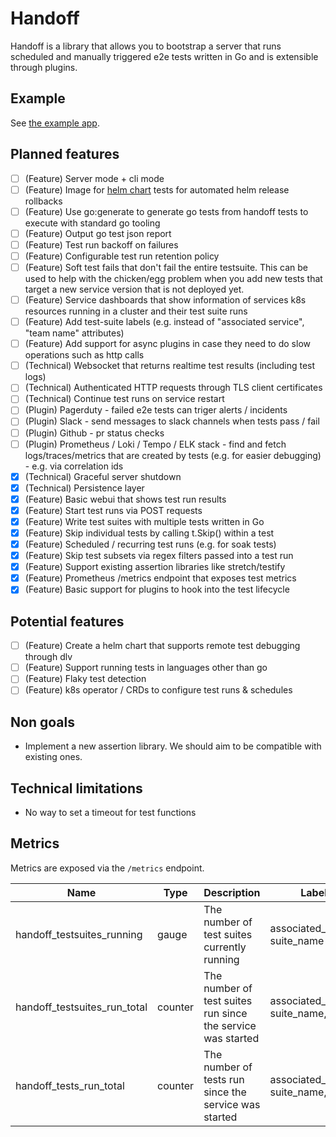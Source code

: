 # Handoff

Handoff is a library that allows you to bootstrap a server that runs scheduled and manually triggered e2e tests written in Go and is extensible through plugins.

## Example

See [the example app](./cmd/example/main.go).

## Planned features

- [ ] (Feature) Server mode + cli mode
- [ ] (Feature) Image for [helm chart](https://helm.sh/docs/topics/chart_tests/) tests for automated helm release rollbacks
- [ ] (Feature) Use go:generate to generate go tests from handoff tests to execute with standard go tooling
- [ ] (Feature) Output go test json report
- [ ] (Feature) Test run backoff on failures
- [ ] (Feature) Configurable test run retention policy
- [ ] (Feature) Soft test fails that don't fail the entire testsuite. This can be used to help with the chicken/egg problem when you add new tests that target a new service version that is not deployed yet.
- [ ] (Feature) Service dashboards that show information of services k8s resources running in a cluster and their test suite runs
- [ ] (Feature) Add test-suite labels (e.g. instead of "associated service", "team name" attributes)
- [ ] (Feature) Add support for async plugins in case they need to do slow operations such as http calls
- [ ] (Technical) Websocket that returns realtime test results (including test logs)
- [ ] (Technical) Authenticated HTTP requests through TLS client certificates
- [ ] (Technical) Continue test runs on service restart
- [ ] (Plugin) Pagerduty - failed e2e tests can triger alerts / incidents
- [ ] (Plugin) Slack - send messages to slack channels when tests pass / fail
- [ ] (Plugin) Github - pr status checks
- [ ] (Plugin) Prometheus / Loki / Tempo / ELK stack - find and fetch logs/traces/metrics that are created by tests (e.g. for easier debugging) - e.g. via correlation ids
- [x] (Technical) Graceful server shutdown
- [x] (Technical) Persistence layer
- [x] (Feature) Basic webui that shows test run results
- [x] (Feature) Start test runs via POST requests
- [x] (Feature) Write test suites with multiple tests written in Go
- [x] (Feature) Skip individual tests by calling t.Skip() within a test
- [x] (Feature) Scheduled / recurring test runs (e.g. for soak tests)
- [x] (Feature) Skip test subsets via regex filters passed into a test run
- [x] (Feature) Support existing assertion libraries like stretch/testify
- [x] (Feature) Prometheus /metrics endpoint that exposes test metrics
- [x] (Feature) Basic support for plugins to hook into the test lifecycle

## Potential features

- [ ] (Feature) Create a helm chart that supports remote test debugging through dlv
- [ ] (Feature) Support running tests in languages other than go
- [ ] (Feature) Flaky test detection
- [ ] (Feature) k8s operator / CRDs to configure test runs & schedules

## Non goals

- Implement a new assertion library. We should aim to be compatible with existing ones.

## Technical limitations

- No way to set a timeout for test functions

## Metrics

Metrics are exposed via the `/metrics` endpoint.

| Name                         | Type    | Description                                                 | Labels                                 |
| ---------------------------- | ------- | ----------------------------------------------------------- | -------------------------------------- |
| handoff_testsuites_running   | gauge   | The number of test suites currently running                 | associated_service, suite_name         |
| handoff_testsuites_run_total | counter | The number of test suites run since the service was started | associated_service, suite_name, result |
| handoff_tests_run_total      | counter | The number of tests run since the service was started       | associated_service, suite_name, result |

